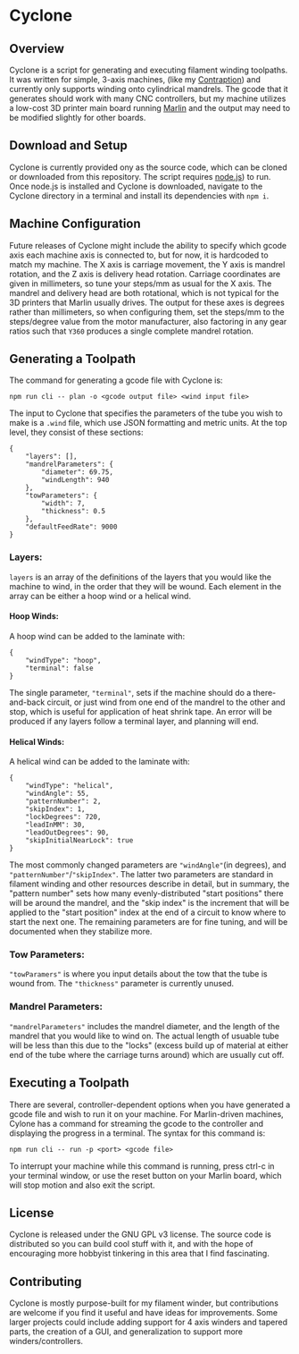 Cyclone
==========

Overview
--------
Cyclone is a script for generating and executing filament winding toolpaths. It was written for simple, 3-axis machines, (like my [Contraption](https://reilley.net/winder)) and currently only supports winding onto cylindrical mandrels. The gcode that it generates should work with many CNC controllers, but my machine utilizes a low-cost 3D printer main board running [Marlin](https://github.com/marlin/marlin) and the output may need to be modified slightly for other boards.

Download and Setup
-------
Cyclone is currently provided ony as the source code, which can be cloned or downloaded from this repository. The script requires [node.js](https://)) to run. Once node.js is installed and Cyclone is downloaded, navigate to the Cyclone directory in a terminal and install its dependencies with `npm i`.

Machine Configuration
-------
Future releases of Cyclone might include the ability to specify which gcode axis each machine axis is connected to, but for now, it is hardcoded to match my machine. The X axis is carriage movement, the Y axis is mandrel rotation, and the Z axis is delivery head rotation. Carriage coordinates are given in millimeters, so tune your steps/mm as usual for the X axis. The mandrel and delivery head are both rotational, which is not typical for the 3D printers that Marlin usually drives. The output for these axes is degrees rather than millimeters, so when configuring them, set the steps/mm to the steps/degree value from the motor manufacturer, also factoring in any gear ratios such that `Y360` produces a single complete mandrel rotation. 

Generating a Toolpath
-----------
The command for generating a gcode file with Cyclone is:
```
npm run cli -- plan -o <gcode output file> <wind input file>
```

The input to Cyclone that specifies the parameters of the tube you wish to make is a `.wind` file, which use JSON formatting and metric units. At the top level, they consist of these sections:
```
{
    "layers": [],
    "mandrelParameters": {
        "diameter": 69.75,
        "windLength": 940
    },
    "towParameters": {
        "width": 7,
        "thickness": 0.5
    },
    "defaultFeedRate": 9000
}
```

### Layers:
`layers` is an array of the definitions of the layers that you would like the machine to wind, in the order that they will be wound. Each element in the array can be either a hoop wind or a helical wind.

#### Hoop Winds:
A hoop wind can be added to the laminate with:
```
{
    "windType": "hoop",
    "terminal": false
}
``` 
The single parameter, `"terminal"`, sets if the machine should do a there-and-back circuit, or just wind from one end of the mandrel to the other and stop, which is useful for application of heat shrink tape. An error will be produced if any layers follow a terminal layer, and planning will end.

#### Helical Winds:
A helical wind can be added to the laminate with:
```
{
    "windType": "helical",
    "windAngle": 55,
    "patternNumber": 2,
    "skipIndex": 1,
    "lockDegrees": 720,
    "leadInMM": 30,
    "leadOutDegrees": 90,
    "skipInitialNearLock": true
}
``` 
The most commonly changed parameters are `"windAngle"`(in degrees), and `"patternNumber"`/`"skipIndex"`. The latter two parameters are standard in filament winding and other resources describe in detail, but in summary, the "pattern number" sets how many evenly-distributed "start positions" there will be around the mandrel, and the "skip index" is the increment that will be applied to the "start position" index at the end of a circuit to know where to start the next one. The remaining parameters are for fine tuning, and will be documented when they stabilize more.

### Tow Parameters:
`"towParamers"` is where you input details about the tow that the tube is wound from. The `"thickness"` parameter is currently unused.

### Mandrel Parameters:
`"mandrelParameters"` includes the mandrel diameter, and the length of the mandrel that you would like to wind on. The actual length of usuable tube will be less than this due to the "locks" (excess build up of material at either end of the tube where the carriage turns around) which are usually cut off.


Executing a Toolpath
-----------
There are several, controller-dependent options when you have generated a gcode file and wish to run it on your machine. For Marlin-driven machines, Cylone has a command for streaming the gcode to the controller and displaying the progress in a terminal. The syntax for this command is:
```
npm run cli -- run -p <port> <gcode file>
``` 
To interrupt your machine while this command is running, press ctrl-c in your terminal window, or use the reset button on your Marlin board, which will stop motion and also exit the script.

License
-------
Cyclone is released under the GNU GPL v3 license. The source code is distributed so you can build cool stuff with it, and with the hope of encouraging more hobbyist tinkering in this area that I find fascinating. 

Contributing
------------
Cyclone is mostly purpose-built for my filament winder, but contributions are welcome if you find it useful and have ideas for improvements. Some larger projects could include adding support for 4 axis winders and tapered parts, the creation of a GUI, and generalization to support more winders/controllers.